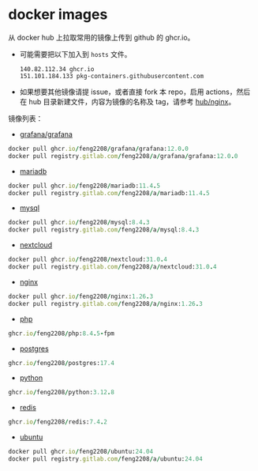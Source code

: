 # docker images
从 docker hub 上拉取常用的镜像上传到 github 的 ghcr.io。

- 可能需要把以下加入到 `hosts` 文件。
  ```
  140.82.112.34 ghcr.io
  151.101.184.133 pkg-containers.githubusercontent.com
  ```
- 如果想要其他镜像请提 issue，或者直接 fork 本 repo，启用 actions，然后在 hub 目录新建文件，内容为镜像的名称及 tag，请参考 [hub/nginx](https://github.com/feng2208/docker-images/blob/main/hub/nginx)。

镜像列表：
- [grafana/grafana](https://github.com/feng2208/docker-images/pkgs/container/grafana%2Fgrafana)
```ruby
docker pull ghcr.io/feng2208/grafana/grafana:12.0.0
docker pull registry.gitlab.com/feng2208/a/grafana/grafana:12.0.0
```

- [mariadb](https://github.com/feng2208/docker-images/pkgs/container/mariadb)
```ruby
docker pull ghcr.io/feng2208/mariadb:11.4.5
docker pull registry.gitlab.com/feng2208/a/mariadb:11.4.5
```

- [mysql](https://github.com/feng2208/docker-images/pkgs/container/mysql)
```ruby
docker pull ghcr.io/feng2208/mysql:8.4.3
docker pull registry.gitlab.com/feng2208/a/mysql:8.4.3
```

- [nextcloud](https://github.com/feng2208/docker-images/pkgs/container/nextcloud)
```ruby
docker pull ghcr.io/feng2208/nextcloud:31.0.4
docker pull registry.gitlab.com/feng2208/a/nextcloud:31.0.4
```

- [nginx](https://github.com/feng2208/docker-images/pkgs/container/nginx)
```ruby
docker pull ghcr.io/feng2208/nginx:1.26.3
docker pull registry.gitlab.com/feng2208/a/nginx:1.26.3
```

- [php](https://github.com/feng2208/docker-images/pkgs/container/php)
```ruby
ghcr.io/feng2208/php:8.4.5-fpm
```

- [postgres](https://github.com/feng2208/docker-images/pkgs/container/postgres)
```ruby
ghcr.io/feng2208/postgres:17.4
```

- [python](https://github.com/feng2208/docker-images/pkgs/container/python)
```ruby
ghcr.io/feng2208/python:3.12.8
```

- [redis](https://github.com/feng2208/docker-images/pkgs/container/redis)
```ruby
ghcr.io/feng2208/redis:7.4.2
```

- [ubuntu](https://github.com/feng2208/docker-images/pkgs/container/ubuntu)
```ruby
docker pull ghcr.io/feng2208/ubuntu:24.04
docker pull registry.gitlab.com/feng2208/a/ubuntu:24.04
```

